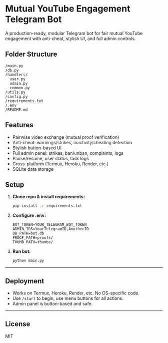 # Mutual YouTube Engagement Telegram Bot

A production-ready, modular Telegram bot for fair mutual YouTube engagement with anti-cheat, stylish UI, and full admin controls.

## Folder Structure

```
/main.py
/db.py
/handlers/
  user.py
  admin.py
  common.py
/utils.py
/config.py
/requirements.txt
/.env
/README.md
```

## Features

- Pairwise video exchange (mutual proof verification)
- Anti-cheat: warnings/strikes, inactivity/cheating detection
- Stylish button-based UI
- Full admin panel: strikes, ban/unban, complaints, logs
- Pause/resume, user status, task logs
- Cross-platform (Termux, Heroku, Render, etc.)
- SQLite data storage

## Setup

1. **Clone repo & install requirements:**
    ```sh
    pip install -r requirements.txt
    ```

2. **Configure .env:**
    ```
    BOT_TOKEN=YOUR_TELEGRAM_BOT_TOKEN
    ADMIN_IDS=YourTelegramID,AnotherID
    DB_PATH=bot.db
    PROOF_PATH=proofs/
    THUMB_PATH=thumbs/
    ```

3. **Run bot:**
    ```sh
    python main.py
    ```

---

## Deployment

- Works on Termux, Heroku, Render, etc. No OS-specific code.
- Use `/start` to begin, use menu buttons for all actions.
- Admin panel is button-based and safe.

---

## License

MIT